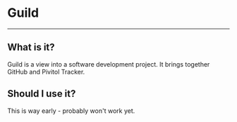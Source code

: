 # Guild
---

## What is it?

Guild is a view into a software development project. It brings together GitHub and Pivitol Tracker.

## Should I use it?

This is way early - probably won't work yet.